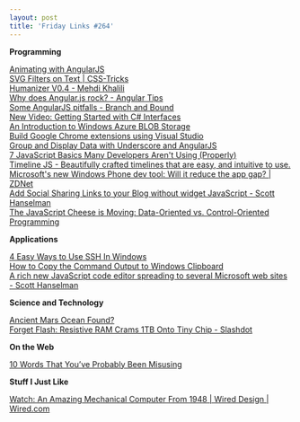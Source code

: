 ```yaml
---
layout: post
title: 'Friday Links #264'
---
```

**Programming**

[Animating with AngularJS](http://flippinawesome.org/2013/08/05/animating-with-angularjs/)  
[SVG Filters on Text | CSS-Tricks](http://css-tricks.com/svg-filters-on-text/)  
[Humanizer V0.4 - Mehdi Khalili](http://www.mehdi-khalili.com/humanizer-v0-4)  
[Why does Angular.js rock? - Angular Tips](http://angular-tips.com/blog/2013/08/why-does-angular-dot-js-rock/)  
[Some AngularJS pitfalls - Branch and Bound](http://branchandbound.net/blog/web/2013/08/some-angularjs-pitfalls/?utm_medium=email&utm_source=javascriptweekly)  
[New Video: Getting Started with C# Interfaces](http://weblogs.asp.net/dwahlin/archive/2013/08/07/new-video-getting-started-with-c-interfaces.aspx)  
[An Introduction to Windows Azure BLOB Storage](https://www.simple-talk.com/cloud/cloud-data/an-introduction-to-windows-azure-blob-storage-/)  
[Build Google Chrome extensions using Visual Studio](http://www.youtube.com/watch?v=Y89HH-5gXn8)  
[Group and Display Data with Underscore and AngularJS](http://odetocode.com/blogs/scott/archive/2013/08/08/group-and-display-data-with-underscore-and-angularjs.aspx)  
[7 JavaScript Basics Many Developers Aren't Using (Properly)](http://tech.pro/tutorial/1453/7-javascript-basics-many-developers-aren-t-using-properly)  
[Timeline JS - Beautifully crafted timelines that are easy, and intuitive to use.](http://timeline.verite.co/?utm_campaign=Buffer&utm_content=bufferfdd33&utm_medium=twitter&utm_source=buffer)  
[Microsoft's new Windows Phone dev tool: Will it reduce the app gap? | ZDNet](http://www.zdnet.com/microsofts-new-windows-phone-dev-tool-will-it-reduce-the-app-gap-7000019057/)  
[Add Social Sharing Links to your Blog without widget JavaScript - Scott Hanselman](http://www.hanselman.com/blog/AddSocialSharingLinksToYourBlogWithoutWidgetJavaScript.aspx)  
[The JavaScript Cheese is Moving: Data-Oriented vs. Control-Oriented Programming](http://weblogs.asp.net/dwahlin/archive/2013/08/05/The-JavaScript-Cheese-is-Moving_3A00_-Data_2D00_Oriented-vs.-Control_2D00_Oriented-Programming.aspx)

**Applications**

[4 Easy Ways to Use SSH In Windows](http://www.makeuseof.com/tag/4-easy-ways-to-use-ssh-in-windows/)  
[How to Copy the Command Output to Windows Clipboard](http://www.labnol.org/software/copy-command-output-to-clipboard/2506/)  
[A rich new JavaScript code editor spreading to several Microsoft web sites - Scott Hanselman](http://www.hanselman.com/blog/ARichNewJavaScriptCodeEditorSpreadingToSeveralMicrosoftWebSites.aspx?utm_medium=email&utm_source=statuscode)

**Science and Technology**

[Ancient Mars Ocean Found?](http://science.slashdot.org/story/13/07/17/0023233/ancient-mars-ocean-found)  
[Forget Flash: Resistive RAM Crams 1TB Onto Tiny Chip - Slashdot](http://hardware.slashdot.org/story/13/08/06/1423215/forget-flash-resistive-ram-crams-1tb-onto-tiny-chip)

**On the Web**

[10 Words That You’ve Probably Been Misusing](http://hellogiggles.com/10-words-that-youve-probably-been-misusing)

**Stuff I Just Like**

[Watch: An Amazing Mechanical Computer From 1948 | Wired Design | Wired.com](http://www.wired.com/design/2013/08/watch-an-incredible-glimpse-of-state-of-the-art-computing-circa-1948/)
